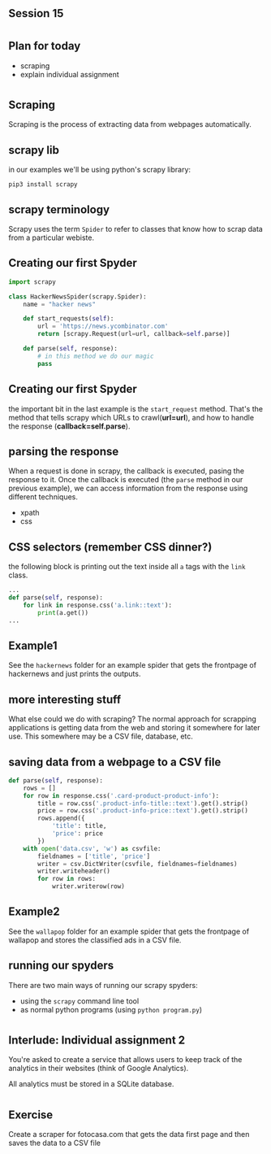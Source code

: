 # 

## Session 15

# 

## Plan for today

* scraping
* explain individual assignment

#

## Scraping

Scraping is the process of extracting data from webpages
automatically.

## scrapy lib

in our examples we'll be using python's scrapy library:

`pip3 install scrapy`

## scrapy terminology

Scrapy uses the term `Spider` to refer to classes that know how to
scrap data from a particular webiste.

## Creating our first Spyder

``` python
import scrapy

class HackerNewsSpider(scrapy.Spider):
    name = "hacker news"

    def start_requests(self):
        url = 'https://news.ycombinator.com'
        return [scrapy.Request(url=url, callback=self.parse)]

    def parse(self, response):
		# in this method we do our magic
        pass
```

## Creating our first Spyder

the important bit in the last example is the `start_request` method.
That's the method that tells scrapy which URLs to crawl(**url=url**),
and how to handle the response (**callback=self.parse**).

## parsing the response

When a request is done in scrapy, the callback is executed, pasing the
response to it.  Once the callback is executed (the `parse` method in
our previous example), we can access information from the response
using different techniques.

- xpath
- css

## CSS selectors (remember CSS dinner?)

the following block is printing out the text inside all `a` tags with
the `link` class.

``` python
...
def parse(self, response):
	for link in response.css('a.link::text'):
		print(a.get())
...		
```


## Example1

See the `hackernews` folder for an example spider that gets the
frontpage of hackernews and just prints the outputs.

## more interesting stuff

What else could we do with scraping?  The normal approach for
scrapping applications is getting data from the web and storing it
somewhere for later use.  This somewhere may be a CSV file, database,
etc.

## saving data from a webpage to a CSV file

``` python
def parse(self, response):
    rows = []
    for row in response.css('.card-product-product-info'):
        title = row.css('.product-info-title::text').get().strip()
        price = row.css('.product-info-price::text').get().strip()
        rows.append({
            'title': title,
            'price': price
        })
    with open('data.csv', 'w') as csvfile:
        fieldnames = ['title', 'price']
        writer = csv.DictWriter(csvfile, fieldnames=fieldnames)
        writer.writeheader()
        for row in rows:
            writer.writerow(row)
```

## Example2

See the `wallapop` folder for an example spider that gets the
frontpage of wallapop and stores the classified ads in a CSV file.

## running our spyders

There are two main ways of running our scrapy spyders:

- using the `scrapy` command line tool
- as normal python programs (using `python program.py`)

#

## Interlude:  Individual assignment 2

You're asked to create a service that allows users to keep track of
the analytics in their websites (think of Google Analytics).

All analytics must be stored in a SQLite database.

#

## Exercise

Create a scraper for fotocasa.com that gets the data first page and
then saves the data to a CSV file





